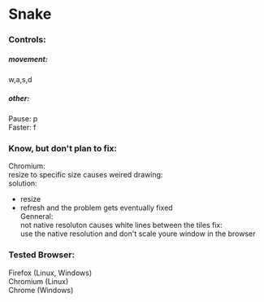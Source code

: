 # Snake
### Controls:
##### movement:
w,a,s,d
##### other:
Pause: p\
Faster: f
### Know, but don't plan to fix:

Chromium:\
resize to specific size causes weired drawing:\
solution:
  -  resize
  -  refresh and the problem gets eventually fixed\
Genneral:\
not native resoluton causes white lines between the tiles
fix:\
use the native resolution and don't scale youre window in the browser


### Tested Browser:
Firefox (Linux, Windows)\
Chromium (Linux)\
Chrome (Windows)
